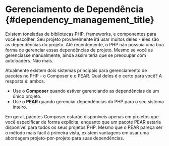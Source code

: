 # Gerenciamento de Dependência {#dependency_management_title}

Existem toneladas de bibliotecas PHP, frameworks, e componentes para você escolher. Seu projeto provavelmente irá
usar muitos deles - eles são as dependências do projeto. Até recentemente, o PHP não possuia uma boa forma de
gerenciar essas dependências de projeto. Mesmo se você as gerenciasse manualmente, ainda assim teria que se preocupar
com autoloaders. Não mais.

Atualmente existem dois sistemas principais para gerenciamento de pacotes no PHP - o Composer e o PEAR. Qual deles é
o certo para você? A resposta é: ambos.

 * Use o **Composer** quando estiver gerenciando as dependências de um único projeto.
 * Use o **PEAR** quando gerenciar dependências do PHP para o seu sistema inteiro.

Em geral, pacotes Composer estarão disponíveis apenas em projetos que você especificar de forma explícita, enquanto
que um pacote PEAR estaria disponível para todos os seus projetos PHP. Mesmo que o PEAR pareça ser o método mais
fácil à primeira vista, existem vantagens em usar uma abordagem projeto-por-projeto para suas dependências.
